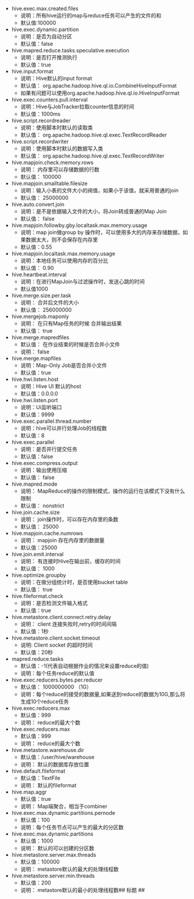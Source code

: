 - hive.exec.max.created.files
    - 说明：所有hive运行的map与reduce任务可以产生的文件的和
    - 默认值:100000 
- hive.exec.dynamic.partition
    - 说明：是否为自动分区
    - 默认值：false
- hive.mapred.reduce.tasks.speculative.execution
    - 说明：是否打开推测执行
    - 默认值：true
- hive.input.format
    - 说明：Hive默认的input format
    - 默认值： org.apache.hadoop.hive.ql.io.CombineHiveInputFormat
    - 如果有问题可以使用org.apache.hadoop.hive.ql.io.HiveInputFormat
- hive.exec.counters.pull.interval
    - 说明：Hive与JobTracker拉取counter信息的时间
    - 默认值：1000ms 
- hive.script.recordreader
    - 说明：使用脚本时默认的读取类
    - 默认值： org.apache.hadoop.hive.ql.exec.TextRecordReader
- hive.script.recordwriter
    - 说明：使用脚本时默认的数据写入类
    - 默认值： org.apache.hadoop.hive.ql.exec.TextRecordWriter
- hive.mapjoin.check.memory.rows
    - 说明： 内存里可以存储数据的行数
    - 默认值： 100000
- hive.mapjoin.smalltable.filesize
    - 说明：输入小表的文件大小的阀值，如果小于该值，就采用普通的join
    - 默认值： 25000000
- hive.auto.convert.join
    - 说明：是不是依据输入文件的大小，将Join转成普通的Map Join
    - 默认值： false
- hive.mapjoin.followby.gby.localtask.max.memory.usage
    - 说明：map join做group by 操作时，可以使用多大的内存来存储数据，如果数据太大，则不会保存在内存里
    - 默认值：0.55
- hive.mapjoin.localtask.max.memory.usage
    - 说明：本地任务可以使用内存的百分比
    - 默认值： 0.90
- hive.heartbeat.interval
    - 说明：在进行MapJoin与过滤操作时，发送心跳的时间
    - 默认值1000
- hive.merge.size.per.task
    - 说明： 合并后文件的大小
    - 默认值： 256000000
- hive.mergejob.maponly
    - 说明： 在只有Map任务的时候 合并输出结果
    - 默认值： true
- hive.merge.mapredfiles
    - 默认值： 在作业结束的时候是否合并小文件
    - 说明： false
- hive.merge.mapfiles
    - 说明：Map-Only Job是否合并小文件
    - 默认值：true
- hive.hwi.listen.host
    - 说明：Hive UI 默认的host
    - 默认值：0.0.0.0
- hive.hwi.listen.port
    - 说明：Ui监听端口
    - 默认值：9999
- hive.exec.parallel.thread.number
    - 说明：hive可以并行处理Job的线程数
    - 默认值：8
- hive.exec.parallel
    - 说明：是否并行提交任务
    - 默认值：false
- hive.exec.compress.output
    - 说明：输出使用压缩
    - 默认值： false
- hive.mapred.mode
    - 说明： MapReduce的操作的限制模式，操作的运行在该模式下没有什么限制
    - 默认值： nonstrict
- hive.join.cache.size
    - 说明： join操作时，可以存在内存里的条数
    - 默认值： 25000
- hive.mapjoin.cache.numrows
    - 说明： mapjoin 存在内存里的数据量
    - 默认值：25000
- hive.join.emit.interval
    - 说明： 有连接时Hive在输出前，缓存的时间
    - 默认值： 1000
- hive.optimize.groupby
    - 说明：在做分组统计时，是否使用bucket table
    - 默认值： true
- hive.fileformat.check
    - 说明：是否检测文件输入格式
    - 默认值：true
- hive.metastore.client.connect.retry.delay
    - 说明： client 连接失败时,retry的时间间隔
    - 默认值：1秒
- hive.metastore.client.socket.timeout
    - 说明:  Client socket 的超时时间
    - 默认值：20秒
- mapred.reduce.tasks
    - 默认值：-1(代表自动根据作业的情况来设置reduce的值)
    - 说明：每个任务reduce的默认值
- hive.exec.reducers.bytes.per.reducer
    - 默认值： 1000000000 （1G）
    - 说明：每个reduce的接受的数据量,如果送到reduce的数据为10G,那么将生成10个reduce任务
- hive.exec.reducers.max
    - 默认值：999
    - 说明： reduce的最大个数      
- hive.exec.reducers.max
    - 默认值：999
    - 说明： reduce的最大个数
- hive.metastore.warehouse.dir
    - 默认值：/user/hive/warehouse
    - 说明： 默认的数据库存放位置
- hive.default.fileformat
    - 默认值：TextFile
    - 说明： 默认的fileformat
- hive.map.aggr
    - 默认值：true
    - 说明： Map端聚合，相当于combiner
- hive.exec.max.dynamic.partitions.pernode
    - 默认值：100
    - 说明：每个任务节点可以产生的最大的分区数
- hive.exec.max.dynamic.partitions
    - 默认值：1000
    - 说明： 默认的可以创建的分区数
- hive.metastore.server.max.threads
    - 默认值：100000
    - 说明： metastore默认的最大的处理线程数
- hive.metastore.server.min.threads
    - 默认值：200
    - 说明： metastore默认的最小的处理线程数## 标题 ##